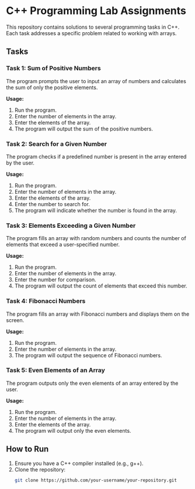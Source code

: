 # C++ Programming Lab Assignments

This repository contains solutions to several programming tasks in C++. Each task addresses a specific problem related to working with arrays.

## Tasks

### Task 1: Sum of Positive Numbers
The program prompts the user to input an array of numbers and calculates the sum of only the positive elements.

**Usage:**
1. Run the program.
2. Enter the number of elements in the array.
3. Enter the elements of the array.
4. The program will output the sum of the positive numbers.

### Task 2: Search for a Given Number
The program checks if a predefined number is present in the array entered by the user.

**Usage:**
1. Run the program.
2. Enter the number of elements in the array.
3. Enter the elements of the array.
4. Enter the number to search for.
5. The program will indicate whether the number is found in the array.

### Task 3: Elements Exceeding a Given Number
The program fills an array with random numbers and counts the number of elements that exceed a user-specified number.

**Usage:**
1. Run the program.
2. Enter the number of elements in the array.
3. Enter the number for comparison.
4. The program will output the count of elements that exceed this number.

### Task 4: Fibonacci Numbers
The program fills an array with Fibonacci numbers and displays them on the screen.

**Usage:**
1. Run the program.
2. Enter the number of elements in the array.
3. The program will output the sequence of Fibonacci numbers.

### Task 5: Even Elements of an Array
The program outputs only the even elements of an array entered by the user.

**Usage:**
1. Run the program.
2. Enter the number of elements in the array.
3. Enter the elements of the array.
4. The program will output only the even elements.

## How to Run

1. Ensure you have a C++ compiler installed (e.g., g++).
2. Clone the repository:
   ```bash
   git clone https://github.com/your-username/your-repository.git
   ```
